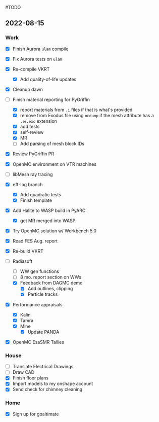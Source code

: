 #TODO

## 2022-08-15

### Work
  - [x] Finish Aurora `ulam`  compile
  - [x] Fix Aurora tests on `ulam`
  - [x] Re-compile VKRT
	  - [x] Add quality-of-life updates
  - [x] Cleanup dawn
  - [ ] Finish material reporting for PyGriffin
	  - [x] report materials from `.i` files if that is what's provided
	  - [x] remove from Exodus file using `ncdump` if the mesh attribute has a `.e`/`.exo` extension
	  - [x] add tests
	  - [x] self-review
	  - [x] MR
	  - [ ] Add parsing of mesh block IDs
  - [x] Review PyGriffin PR
- [x] OpenMC environment on VTR machines
- [ ] libMesh ray tracing
- [x] eff-log branch
	- [x] Add quadratic tests
	- [x] Finish template
- [x] Add Halite to WASP build in PyARC
	- [x] get MR merged into WASP
- [x] Try OpenMC solution w/ Workbench 5.0
- [x] Read FES Aug. report
- [x] Re-build VKRT
- [ ] Radiasoft
	- [ ] WW gen functions
	- [ ] 8 mo. report section on WWs
	- [x] Feedback from DAGMC demo
		- [x] Add outlines, clipping
		- [x] Particle tracks
- [x] Performance appraisals
	- [x] Kalin 
	- [x] Tamra
	- [x] Mine
		- [x] Update PANDA
- [x] OpenMC EsaSMR Tallies


### House
  - [ ] Translate Electrical Drawings
  - [ ] Draw CAD
  - [x] Finish floor plans
  - [x] Import models to my onshape account
  - [x] Send check for chimney cleaning

### Home
  - [x] Sign up for goaltimate